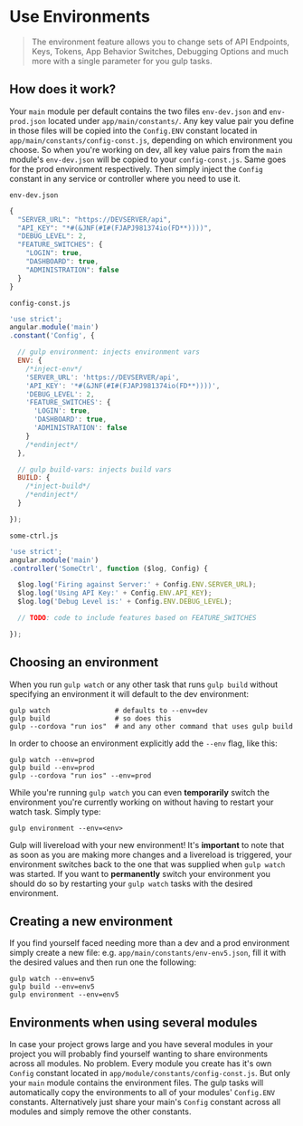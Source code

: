# Use Environments
> The environment feature allows you to change sets of API Endpoints, Keys, Tokens, App Behavior Switches, Debugging Options and much more with a single parameter for you gulp tasks.


## How does it work?
Your `main` module per default contains the two files `env-dev.json` and `env-prod.json` located under `app/main/constants/`. Any key value pair you define in those files will be copied into the `Config.ENV` constant located in `app/main/constants/config-const.js`, depending on which environment you choose. So when you're working on dev, all key value pairs from the `main` module's `env-dev.json` will be copied to your `config-const.js`. Same goes for the prod environment respectively. Then simply inject the `Config` constant in any service or controller where you need to use it.

`env-dev.json`
```js
{
  "SERVER_URL": "https://DEVSERVER/api",
  "API_KEY": "*#(&JNF(#I#(FJAPJ981374io(FD**))))",
  "DEBUG_LEVEL": 2,
  "FEATURE_SWITCHES": {
    "LOGIN": true,
    "DASHBOARD": true,
    "ADMINISTRATION": false
  }
}
```

`config-const.js`
```js
'use strict';
angular.module('main')
.constant('Config', {

  // gulp environment: injects environment vars
  ENV: {
    /*inject-env*/
    'SERVER_URL': 'https://DEVSERVER/api',
    'API_KEY': '*#(&JNF(#I#(FJAPJ981374io(FD**))))',
    'DEBUG_LEVEL': 2,
    'FEATURE_SWITCHES': {
      'LOGIN': true,
      'DASHBOARD': true,
      'ADMINISTRATION': false
    }
    /*endinject*/
  },

  // gulp build-vars: injects build vars
  BUILD: {
    /*inject-build*/
    /*endinject*/
  }

});
```

`some-ctrl.js`
```js
'use strict';
angular.module('main')
.controller('SomeCtrl', function ($log, Config) {

  $log.log('Firing against Server:' + Config.ENV.SERVER_URL);
  $log.log('Using API Key:' + Config.ENV.API_KEY);
  $log.log('Debug Level is:' + Config.ENV.DEBUG_LEVEL);

  // TODO: code to include features based on FEATURE_SWITCHES

});

```

## Choosing an environment
When you run `gulp watch` or any other task that runs `gulp build` without specifying an environment it will default to the dev environment:
```shell
gulp watch                # defaults to --env=dev
gulp build                # so does this
gulp --cordova "run ios"  # and any other command that uses gulp build
```
In order to choose an environment explicitly add the `--env` flag, like this:
```shell
gulp watch --env=prod
gulp build --env=prod
gulp --cordova "run ios" --env=prod
```
While you're running `gulp watch` you can even **temporarily** switch the environment you're currently working on without having to restart your watch task. Simply type:
```shell
gulp environment --env=<env>
```
Gulp will livereload with your new environment! It's **important** to note that as soon as you are making more changes and a livereload is triggered, your environment switches back to the one that was supplied when `gulp watch` was started. If you want to **permanently** switch your environment you should do so by restarting your `gulp watch` tasks with the desired environment.

## Creating a new environment
If you find yourself faced needing more than a dev and a prod environment simply create a new file: e.g. `app/main/constants/env-env5.json`, fill it with the desired values and then run one the following:
```shell
gulp watch --env=env5
gulp build --env=env5
gulp environment --env=env5
```

## Environments when using several modules
In case your project grows large and you have several modules in your project you will probably find yourself wanting to share environments across all modules. No problem. Every module you create has it's own `Config` constant located in `app/module/constants/config-const.js`. But only your `main` module contains the environment files. The gulp tasks will automatically copy the environments to all of your modules' `Config.ENV` constants. Alternatively just share your main's `Config` constant across all modules and simply remove the other constants.
